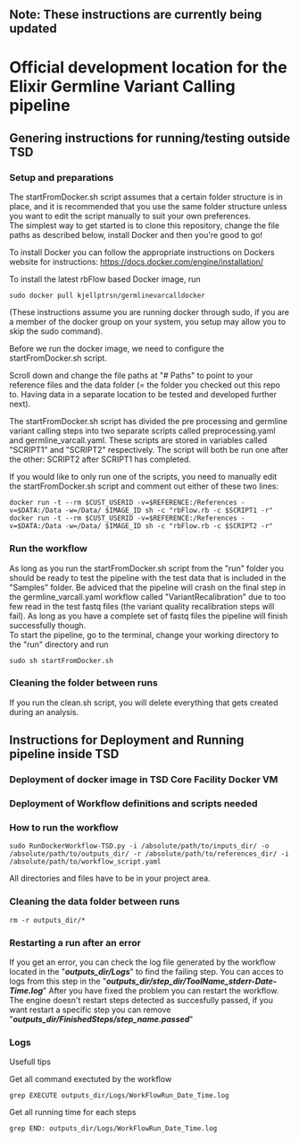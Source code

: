## Note: These instructions are currently being updated 

# Official development location for the Elixir Germline Variant Calling pipeline

## Genering instructions for running/testing outside TSD  

### Setup and preparations

The startFromDocker.sh script assumes that a certain folder structure is in place, and it is recommended that you use the same folder structure unless you want to edit the script manually to suit your own preferences.  
The simplest way to get started is to clone this repository, change the file paths as described below, install Docker and then you're good to go!  

To install Docker you can follow the appropriate instructions on Dockers website for instructions: https://docs.docker.com/engine/installation/

To install the latest rbFlow based Docker image, run 
```
sudo docker pull kjellptrsn/germlinevarcalldocker
```
(These instructions assume you are running docker through sudo, if you are a member of the docker group on your system, you setup may allow you to skip the sudo command).


Before we run the docker image, we need to configure the startFromDocker.sh script.  

Scroll down and change the file paths at "# Paths" to point to your reference files and the data folder (= the folder you checked out this repo to. Having data in a separate location to be tested and developed further next). 

The startFromDocker.sh script has divided the pre processing and germline variant calling steps into two separate scripts called preprocessing.yaml and germline_varcall.yaml. These scripts are stored in variables called "SCRIPT1" and "SCRIPT2" respectively. The script will both be run one after the other: SCRIPT2 after SCRIPT1 has completed.

If you would like to only run one of the scripts, you need to manually edit the startFromDocker.sh script and comment out either of these two lines: 
```
docker run -t --rm $CUST_USERID -v=$REFERENCE:/References -v=$DATA:/Data -w=/Data/ $IMAGE_ID sh -c "rbFlow.rb -c $SCRIPT1 -r"
docker run -t --rm $CUST_USERID -v=$REFERENCE:/References -v=$DATA:/Data -w=/Data/ $IMAGE_ID sh -c "rbFlow.rb -c $SCRIPT2 -r" 
```

### Run the workflow

As long as you run the startFromDocker.sh script from the "run" folder you should be ready to test the pipeline with the test data that is included in the "Samples" folder. Be adviced that the pipeline will crash on the final step in the germline_varcall.yaml workflow called "VariantRecalibration" due to too few read in the test fastq files (the variant quality recalibration steps will fail). As long as you have a complete set of fastq files the pipeline will finish successfully though.  
To start the pipeline, go to the terminal, change your working directory to the "run" directory and run 
```
sudo sh startFromDocker.sh
```


### Cleaning the folder between runs  
If you run the clean.sh script, you will delete everything that gets created during an analysis.  



## Instructions for Deployment and Running pipeline inside TSD

### Deployment of docker image in TSD Core Facility Docker VM

### Deployment of Workflow definitions and scripts needed

### How to run the workflow

```
sudo RunDockerWorkflow-TSD.py -i /absolute/path/to/inputs_dir/ -o /absolute/path/to/outputs_dir/ -r /absolute/path/to/references_dir/ -i /absolute/path/to/workflow_script.yaml
```

All directories and files have to be in your project area.

### Cleaning the data folder between runs
```
rm -r outputs_dir/*
```


### Restarting a run after an error

If you get an error, you can check the log file generated by the workflow located in the "***outputs_dir/Logs***" to find the failing step.
You can acces to logs from this step in the "***outputs_dir/step_dir/ToolName_stderr-Date-Time.log***"
After you have fixed the problem you can restart the workflow. The engine doesn't restart steps detected as succesfully passed, if you want restart a specific step you can remove "***outputs_dir/FinishedSteps/step_name.passed***"

### Logs

Usefull tips

Get all command exectuted by the workflow
```
grep EXECUTE outputs_dir/Logs/WorkFlowRun_Date_Time.log 
```

Get all running time for each steps
```
grep END: outputs_dir/Logs/WorkFlowRun_Date_Time.log 
```







